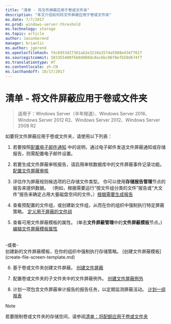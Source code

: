 ```yaml
---
title: "清单 - 将文件屏蔽应用于卷或文件夹"
description: "本文介绍如何将文件屏蔽应用于卷或文件夹"
ms.date: 7/7/2017
ms.prod: windows-server-threshold
ms.technology: storage
ms.topic: article
author: JasonGerend
manager: brianlic
ms.author: jgerend
ms.openlocfilehash: f4c6953d27361ab2e3210a1574a5988e434f701f
ms.sourcegitcommit: 583355400f6b0d880dc0ac6bc06f0efb50d674f7
ms.translationtype: HT
ms.contentlocale: zh-CN
ms.lasthandoff: 10/17/2017
---
```

# <a name="checklist---apply-a-file-screen-to-a-volume-or-folder"></a>清单 - 将文件屏蔽应用于卷或文件夹

> 适用于：Windows Server（半年频道）、Windows Server 2016、Windows Server 2012 R2、Windows Server 2012、Windows Server 2008 R2

如要将文件屏蔽应用于卷或文件夹，请使用以下列表：
1. 若要按照[配置电子邮件通知](configure-email-notifications.md) 中的说明，通过电子邮件发送文件屏蔽通知或存储报告，则需配置电子邮件设置。

2. 若要生成文件屏蔽审核报告，请启用审核数据库中的文件屏蔽事件记录功能。
[配置文件屏蔽审核](configure-file-screen-audit.md)

3. 评估作为屏蔽规则候选项的已存储文件类型。 你可以使用**存储报告管理**节点的报告来提供数据。 （例如，根据需要运行“按文件组分类的文件”报告或“大文件”报告来确定占用大量磁盘空间的文件。）[根据需要生成报告](generate-reports-on-demand.md) 

4. 查看预配置的文件组，或创建新文件组，从而在你的组织中强制执行特定屏蔽策略。 [定义用于屏蔽的文件组](define-file-groups-for-screening.md)  

5. 查看可用文件屏蔽模板的属性。 (单击**文件屏蔽管理**中的**文件屏蔽模板**节点。)[编辑文件屏蔽模板属性](edit-file-screen-template-properties.md) 
<br />
 -或者-
 <br /> 创建新的文件屏蔽模板，在你的组织中强制执行存储策略。  [创建文件屏蔽模板](create-file-screen-template.md) 

6. 基于卷或文件夹创建文件屏蔽。 
 [创建文件屏蔽](create-file-screen.md)
 
7. 配置卷或文件夹的子文件夹中的文件屏蔽例外。 [创建文件屏蔽例外](create-file-screen-exception.md) 

8. 计划一项包含文件屏蔽审计报告的报告任务，以定期监测屏蔽活动。
  [计划一组报表](schedule-set-of-reports.md)


> [!NOTE]
> 若要限制卷或文件夹的存储空间，请参阅[清单：将配额应用于卷或文件夹](checklist-apply-file-screen-to-volume-or-folder.md)